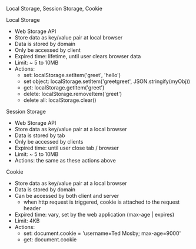 Local Storage, Session Storage, Cookie

Local Storage
  - Web Storage API
  - Store data as key/value pair at local browser
  - Data is stored by domain
  - Only be accessed by client
  - Expired time: lifetime, until user clears browser data
  - Limit: ~ 5 to 10MB
  - Actions:
    + set: localStorage.setItem('greet', 'hello')
    + set object: localStorage.setItem('greetgreet', JSON.stringify(myObj))
    + get: localStorage.getItem('greet')
    + delete: localStorage.removeItem('greet')
    + delete all: localStorage.clear()

Session Storage
  - Web Storage API
  - Store data as key/value pair at a local browser
  - Data is stored by tab
  - Only be accessed by clients
  - Expired time: until user close tab / browser
  - Limit: ~ 5 to 10MB
  - Actions: the same as these actions above

Cookie
  - Store data as key/value pair at a local browser
  - Data is stored by domain
  - Can be accessed by both client and server
    + when http request is triggered, cookie is attached to the request header
  - Expired time: vary, set by the web application (max-age | expires)
  - Limit: 4KB
  - Actions:
    + set: document.cookie = 'username=Ted Mosby; max-age=9000'
    + get: document.cookie